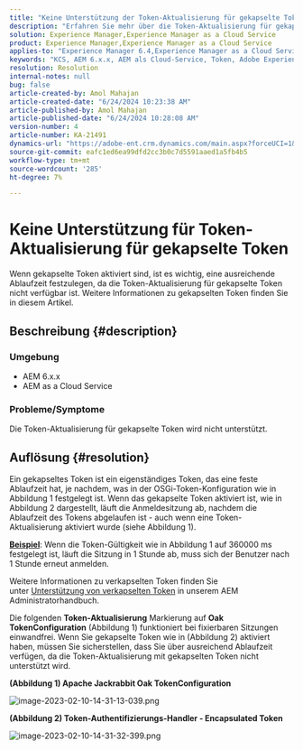 ```yaml
---
title: "Keine Unterstützung der Token-Aktualisierung für gekapselte Token"
description: "Erfahren Sie mehr über die Token-Aktualisierung für gekapselte Token in Adobe Experience Manager (AEM) as a Cloud Service."
solution: Experience Manager,Experience Manager as a Cloud Service
product: Experience Manager,Experience Manager as a Cloud Service
applies-to: "Experience Manager 6.4,Experience Manager as a Cloud Service,Experience Manager 6.5"
keywords: "KCS, AEM 6.x.x, AEM als Cloud-Service, Token, Adobe Experience Manager, FAQ, verkapselte Token, 6.4, 6.5, Experience Manager as a Cloud Service"
resolution: Resolution
internal-notes: null
bug: false
article-created-by: Amol Mahajan
article-created-date: "6/24/2024 10:23:38 AM"
article-published-by: Amol Mahajan
article-published-date: "6/24/2024 10:28:08 AM"
version-number: 4
article-number: KA-21491
dynamics-url: "https://adobe-ent.crm.dynamics.com/main.aspx?forceUCI=1&pagetype=entityrecord&etn=knowledgearticle&id=3960eacc-1332-ef11-840a-6045bd02de5c"
source-git-commit: eafc1ed6ea99dfd2cc3b0c7d5591aaed1a5fb4b5
workflow-type: tm+mt
source-wordcount: '285'
ht-degree: 7%

---
```


# Keine Unterstützung für Token-Aktualisierung für gekapselte Token


Wenn gekapselte Token aktiviert sind, ist es wichtig, eine ausreichende Ablaufzeit festzulegen, da die Token-Aktualisierung für gekapselte Token nicht verfügbar ist. Weitere Informationen zu gekapselten Token finden Sie in diesem Artikel.

## Beschreibung {#description}


### <b>Umgebung</b>

- AEM 6.x.x
- AEM as a Cloud Service




### <b>Probleme/Symptome</b>

Die Token-Aktualisierung für gekapselte Token wird nicht unterstützt.




## Auflösung {#resolution}


Ein gekapseltes Token ist ein eigenständiges Token, das eine feste Ablaufzeit hat, je nachdem, was in der OSGi-Token-Konfiguration wie in Abbildung 1 festgelegt ist.
Wenn das gekapselte Token aktiviert ist, wie in Abbildung 2 dargestellt, läuft die Anmeldesitzung ab, nachdem die Ablaufzeit des Tokens abgelaufen ist - auch wenn eine Token-Aktualisierung aktiviert wurde (siehe Abbildung 1).

<u><b>Beispiel</b></u>: Wenn die Token-Gültigkeit wie in Abbildung 1 auf 360000 ms festgelegt ist, läuft die Sitzung in 1 Stunde ab, muss sich der Benutzer nach 1 Stunde erneut anmelden.

Weitere Informationen zu verkapselten Token finden Sie unter [Unterstützung von verkapselten Token](https://experienceleague.adobe.com/docs/experience-manager-64/administering/security/encapsulated-token.html) in unserem AEM Administratorhandbuch.

Die folgenden <b>Token-Aktualisierung</b> Markierung auf <b>Oak TokenConfiguration</b> (Abbildung 1) funktioniert bei fixierbaren Sitzungen einwandfrei.
Wenn Sie gekapselte Token wie in (Abbildung 2) aktiviert haben, müssen Sie sicherstellen, dass Sie über ausreichend Ablaufzeit verfügen, da die Token-Aktualisierung mit gekapselten Token nicht unterstützt wird.



<b>(Abbildung 1) Apache Jackrabbit Oak TokenConfiguration</b>

![image-2023-02-10-14-31-13-039.png](https://jira.corp.adobe.com/secure/attachment/9633655/image-2023-02-10-14-31-13-039.png)

<b>(Abbildung 2) Token-Authentifizierungs-Handler - Encapsulated Token</b>



![image-2023-02-10-14-31-32-399.png](https://jira.corp.adobe.com/secure/attachment/9633654/image-2023-02-10-14-31-32-399.png)


